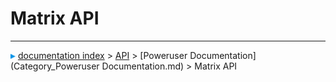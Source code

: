 # Matrix API







---
![](images/Right_arrow.png) [documentation index](../README.md) > [API](Category_API.md) > [Poweruser Documentation](Category_Poweruser Documentation.md) > Matrix API
